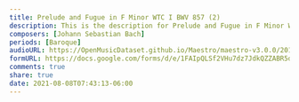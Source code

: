 ```yaml
---
title: Prelude and Fugue in F Minor WTC I BWV 857 (2)
description: This is the description for Prelude and Fugue in F Minor WTC I BWV 857 by Johann Sebastian Bach
composers: [Johann Sebastian Bach]
periods: [Baroque]
audioURL: https://OpenMusicDataset.github.io/Maestro/maestro-v3.0.0/2015/MIDI-Unprocessed_R1_D2-13-20_mid--AUDIO-from_mp3_18_R1_2015_wav--1.midi
formURL: https://docs.google.com/forms/d/e/1FAIpQLSf2VHu7dz7JdkQZZABR5dzNAeGWJqUrH0doOJGIbn9aI8MTRg/viewform
comments: true
share: true
date: 2021-08-08T07:43:13-06:00
---
```

